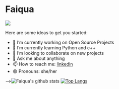 # Faiqua
![](https://komarev.com/ghpvc/?username=Faiquatahreen&color=47ccb3) 

Here are some ideas to get you started:

- 🔭 I’m currently working on Open Source Projects
- 🌱 I’m currently learning Python and c++
- 👯 I’m looking to collaborate on new projects
- 💬 Ask me about anything
- 📫 How to reach me: [linkedin](https://www.linkedin.com/in/zoha-naz-a670351b5/)
- 😄 Pronouns: she/her

-->![Faiqua's github stats](https://github-readme-stats.vercel.app/api?username=Faiqua&show_icons=true&theme=onedark)
[![Top Langs](https://github-readme-stats.vercel.app/api/top-langs/?username=Faiqua&layout=compact)](https://github.com/Faiqua/github-readme-stats) 



